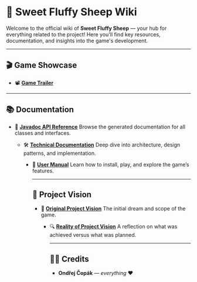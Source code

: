 # 🐑 Sweet Fluffy Sheep Wiki

Welcome to the official wiki of **Sweet Fluffy Sheep** — your hub for everything related to the project!
Here you'll find key resources, documentation, and insights into the game's development.

---

## 🎬 Game Showcase

* 📽️ [**Game Trailer**](https://youtu.be/bXgU3NPHRz0)

---

## 📚 Documentation

* 📖 [**Javadoc API Reference**](https://copakond-58f685.pages.fel.cvut.cz/overview-tree.html)
  Browse the generated documentation for all classes and interfaces.

  * 🛠️ [**Technical Documentation**](Manuals-&-Documentation/Technical-Documentation-PFU)
    Deep dive into architecture, design patterns, and implementation.

    * 👤 [**User Manual**](Manuals-&-Documentation/Technical-Documentation-PFU)
      Learn how to install, play, and explore the game’s features.

      ---

      ## 🔮 Project Vision

      * 🌟 [**Original Project Vision**](Project-Vision/Original-Project-Vision)
        The initial dream and scope of the game.

        * 🔍 [**Reality of Project Vision**](Project-Vision/Reality-of-Project-Vision)
          A reflection on what was achieved versus what was planned.

          ---

          ## 👨‍💻 Credits

          * **Ondřej Čopák** — *everything* ❤️
